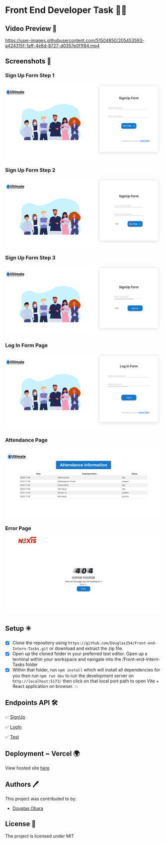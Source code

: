 # Front End Developer Task 👨‍💻

## Video Preview 👀
https://user-images.githubusercontent.com/51504850/205453593-a424315f-1aff-4e8d-8727-d0357e0f1f84.mp4

## Screenshots 📸

### Sign Up Form Step 1
  <a href="https://front-end-intern-tasks.vercel.app/">
  <img src="src/assets/Step1.png" alt="step 1 form screenshot"><a>

### Sign Up Form Step 2
  <a href="https://front-end-intern-tasks.vercel.app/"> 
   <img src="src/assets/Step2.png" alt="step 2 form screenshot"><a>


### Sign Up Form Step 3
  <a href="https://front-end-intern-tasks.vercel.app/"> 
   <img src="src/assets/Step3.png" alt="step 3 form screenshot"><a>

### Log In Form Page
  <a href="https://front-end-intern-tasks.vercel.app/"> 
   <img src="src/assets/Step4.png" alt="step 4 form screenshot"><a>


### Attendance Page
  <a href="https://front-end-intern-tasks.vercel.app/"> 
   <img src="src/assets/Step5.png" alt="step 5 form screenshot"><a>


### Error Page
  <a href="https://front-end-intern-tasks.vercel.app/"> 
   <img src="src/assets/errorpage.png" alt="errorpage screenshot"><a>

## Setup ✴️

- [x] Clone the repository using `https://github.com/Douglas254/Front-end-Intern-Tasks.git` or download and extract the zip file.
- [x] Open up the cloned folder in your preferred text editor. Open up a terminal within your workspace and navigate into the /Front-end-Intern-Tasks folder
- [x] Within that folder, run `npm install` which will install all dependencies for you then run `npm run dev` to run the development server on `http://localhost:5173/` then click on that local port path to open Vite + React application on browser. :boom:

## Endpoints API 🛠️

✅ [SignUp](https://test.nexisltd.com/signup) 

✅ [LogIn](https://test.nexisltd.com/login)

✅ [Test](https://test.nexisltd.com/test )

## Deployment ~ Vercel 🌍

View hosted site [here](https://front-end-intern-tasks.vercel.app/)

## Authors 🖊️

This project was contributed to by:

- [Douglas Obara](https://github.com/douglas254/)

## License 📄

The project is licensed under MIT
